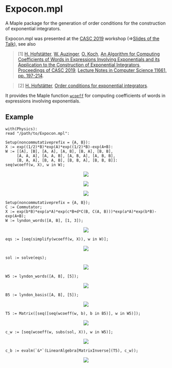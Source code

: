 # Expocon.mpl

A Maple package for the generation of order conditions for the construction of exponential integrators.

Expocon.mpl was presented at the [CASC 2019](http://www.casc.cs.uni-bonn.de/2019/) workshop
(=>[Slides of the Talk](http://www.harald-hofstaetter.at/Math/Computing_coefficients_of_words.pdf)),
see also

>[1] [H. Hofstätter](http://www.harald-hofstaetter.at), [W. Auzinger](http://www.asc.tuwien.ac.at/~winfried), [O. Koch](http://othmar-koch.org), [An Algorithm for Computing Coefficients of Words in Expressions Involving Exponentials and its Application to the Construction of Exponential Integrators](https://arxiv.org/pdf/1912.01399), [Proceedings of CASC 2019](http://www.casc.cs.uni-bonn.de/2019/), [Lecture Notes in Computer Science 11661, pp. 197-214](https://doi.org/10.1007/978-3-030-26831-2_14).

>[2] [H. Hofstätter](http://www.harald-hofstaetter.at), [Order conditions for exponential integrators](https://arxiv.org/pdf/1902.11256).  

It provides the Maple function
[`wcoeff`](https://github.com/HaraldHofstaetter/Expocon.mpl/blob/master/src/Expocon.mpl#L111)
for computing coefficients of words in expressions involving exponentials.


## Example

```maple
with(Physics):
read "/path/to/Expocon.mpl":
```
```maple
Setup(noncommutativeprefix = {A, B}):
X := exp((1/2)*B)*exp(A)*exp((1/2)*B)-exp(A+B):
W := [[A], [B], [A, A], [A, B], [B, A], [B, B], 
     [A, A, A], [A, A, B], [A, B, A], [A, B, B], 
     [B, A, A], [B, A, B], [B, B, A], [B, B, B]]:
seq(wcoeff(w, X), w in W);
```
<p align="center">
<img src="https://latex.codecogs.com/gif.latex?0,0,0,0,0,0,0,\frac{1}{12},\frac{-1}{6},\frac{-1}{24},\frac{1}{12},\frac{1}{12},\frac{-1}{24},0"/></p>


<p align="center">
<img src="https://latex.codecogs.com/gif.latex?e^{\frac{1}{2}B}e^{A}e^{\frac{1}{2}B}-e^{A+B}=\left.\tfrac{1}{12}AAB-\tfrac{1}{6}ABA-\tfrac{1}{24}ABB+\tfrac{1}{12}BAA+\tfrac{1}{12}BAB-\tfrac{1}{24}BBA+\dots\right.">
</p>

<p align="center">
<img src="https://latex.codecogs.com/gif.latex?e^{\frac{1}{2}B}e^{A}e^{\frac{1}{2}B}-e^{A+B}=\tfrac{1}{12}[A,[A,B]]-\tfrac{1}{24}[[A,B],B]+\dots">
</p>

```maple
Setup(noncommutativeprefix = {A, B});
C := Commutator;
X := exp(b*B)*exp(a*A)*exp(c*B+d*C(B, C(A, B)))*exp(a*A)*exp(b*B)-exp(A+B);
W := lyndon_words([A, B], [1, 3]);
```
<p align="center">
<img src="https://latex.codecogs.com/gif.latex?[[A],[B],[A,A,B],[A,B,B]]">
</p>

```maple
eqs := [seq(simplify(wcoeff(w, X)), w in W)];
```
<p align="center">
<img src="https://latex.codecogs.com/gif.latex?eqs:=\left[-1+2a,-1+2b+c,-\frac{1}{6}+2a^2b+\frac{1}{2}a^2c,-\frac{1}{6}+\frac{1}{2}ac^2+acb+ab^2-d\right]"/></p>

```maple
sol := solve(eqs);
```
<p align="center">
<img src="https://latex.codecogs.com/gif.latex?sol:=\left\{a=\frac{1}{2},b=\frac{1}{6},c=\frac{2}{3},d=\frac{1}{72}\right\}"/></p>

```maple
W5 := lyndon_words([A, B], [5]);
``` 
<p align="center">
<img src="https://latex.codecogs.com/gif.latex?W5:=[[A,A,A,A,B],[A,A,A,B,B],[A,A,B,A,B],[A,A,B,B,B],[A,B,A,B,B],[A,B,B,B,B]]"/></p>

```maple
B5 := lyndon_basis([A, B], [5]);
```
<p align="center">
<img src="https://latex.codecogs.com/gif.latex?B5:=[[A,[A,[A,[A,B]]]],[A,[A,[[A,B],B]]],[[A,[A,B]],[A,B]],[A,[[[A,B],B],B]],[[A,B],[[A,B],B]],[[[[A,B],B],B],B]]"/></p>
          
```maple          
T5 := Matrix([seq([seq(wcoeff(w, b), b in B5)], w in W5)]);
```
<p align="center">
<img src="https://latex.codecogs.com/gif.latex?T5:=\left[\begin{array}{rrrrrr}1&0&0&0&0&0\\0&1&0&0&0&0\\0&-2&1&0&0&0\\0&0&0&1&0&0\\0&0&0&-3&1&0\\0&0&0&0&0&1\end{array}\right]"/></p>
              
```maple              
c_w := [seq(wcoeff(w, subs(sol, X)), w in W5)];
```
<p align="center">
<img src="https://latex.codecogs.com/gif.latex?c\_w:=\left[\frac{1}{2880},\frac{-7}{8640},\frac{1}{480},\frac{7}{12960},\frac{-1}{720},\frac{-41}{155520}\right]"/></p>

```maple              
c_b := evalm(`&*`(LinearAlgebra[MatrixInverse](T5), c_w));
```
<p align="center">
<img src="https://latex.codecogs.com/gif.latex?c\_b:=\left[\frac{1}{2880},\frac{-7}{8640},\frac{1}{2160},\frac{7}{12960},\frac{1}{4320},\frac{-41}{155520}\right]"/></p>

